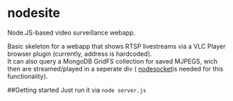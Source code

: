 nodesite
========

Node.JS-based video surveillance webapp.

Basic skeleton for a webapp that shows RTSP livestreams via a VLC Player browser plugin (currently, address is hardcoded).  
It can also query a MongoDB GridFS collection for saved MJPEGS, wich then are streamed/played in a seperate div ( [nodesocket](https://github.com/s1gpwr/nodesocket)is needed for this functionality).  


##Getting started
Just run it via ```node server.js```
